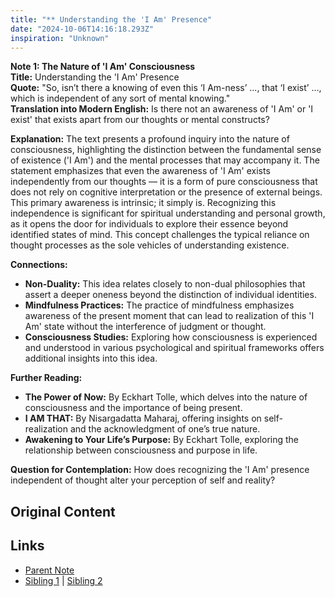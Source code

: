```yaml
---
title: "** Understanding the 'I Am' Presence"
date: "2024-10-06T14:16:18.293Z"
inspiration: "Unknown"
---
```


  
**Note 1: The Nature of 'I Am' Consciousness**  
**Title:** Understanding the 'I Am' Presence  
**Quote:** "So, isn’t there a knowing of even this ‘I Am-ness’ ..., that ‘I exist’ ..., which is independent of any sort of mental knowing."  
**Translation into Modern English:** Is there not an awareness of 'I Am' or 'I exist' that exists apart from our thoughts or mental constructs?  

**Explanation:** The text presents a profound inquiry into the nature of consciousness, highlighting the distinction between the fundamental sense of existence ('I Am') and the mental processes that may accompany it. The statement emphasizes that even the awareness of 'I Am' exists independently from our thoughts — it is a form of pure consciousness that does not rely on cognitive interpretation or the presence of external beings. This primary awareness is intrinsic; it simply is. Recognizing this independence is significant for spiritual understanding and personal growth, as it opens the door for individuals to explore their essence beyond identified states of mind. This concept challenges the typical reliance on thought processes as the sole vehicles of understanding existence.

**Connections:**  
- **Non-Duality:** This idea relates closely to non-dual philosophies that assert a deeper oneness beyond the distinction of individual identities.  
- **Mindfulness Practices:** The practice of mindfulness emphasizes awareness of the present moment that can lead to realization of this 'I Am' state without the interference of judgment or thought.  
- **Consciousness Studies:** Exploring how consciousness is experienced and understood in various psychological and spiritual frameworks offers additional insights into this idea.  

**Further Reading:**  
- **The Power of Now:** By Eckhart Tolle, which delves into the nature of consciousness and the importance of being present.  
- **I AM THAT:** By Nisargadatta Maharaj, offering insights on self-realization and the acknowledgment of one’s true nature.  
- **Awakening to Your Life’s Purpose:** By Eckhart Tolle, exploring the relationship between consciousness and purpose in life.  

**Question for Contemplation:** How does recognizing the 'I Am' presence independent of thought alter your perception of self and reality?  


## Original Content



## Links

- [Parent Note](/parent-note.md)
- [Sibling 1](/zettel1.md) | [Sibling 2](/zettel2.md)
